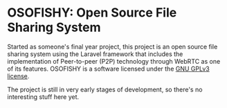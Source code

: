 # OSOFISHY: Open Source File Sharing System

Started as someone's final year project, this project is an open source file sharing system using the Laravel framework that includes the implementation of Peer-to-peer (P2P) technology through WebRTC as one of its features. OSOFISHY is a software licensed under the [GNU GPLv3 license](https://www.gnu.org/licenses/gpl-3.0.en.html).

The project is still in very early stages of development, so there's no interesting stuff here yet.
